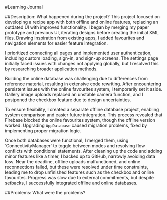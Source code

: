 #Learning Journal 

##Description: What happened during the project? 
This project focused on developing a recipe app with both offline and online features, replacing an outdated UI with improved functionality. I began by merging my paper prototype and previous UI, iterating designs before creating the initial XML files. Drawing inspiration from existing apps, I added favourites and navigation elements for easier feature integration.

I prioritized connecting all pages and implemented user authentication, including custom loading, sign-in, and sign-up screens. The settings page initially faced issues with changes not applying globally, but I resolved this by researching broader application methods.

Building the online database was challenging due to differences from reference material, resulting in extensive code rewriting. After encountering persistent issues with the online favourites system, I temporarily set it aside. Gallery image uploads replaced an unstable camera function, and I postponed the checkbox feature due to design uncertainties.

To ensure flexibility, I created a separate offline database project, enabling system comparison and easier future integration. This process revealed that Firebase blocked the online favourites system, though the offline version worked. Upgrading `AppDatabase` caused migration problems, fixed by implementing proper migration logic.

Once both databases were functional, I merged them, using ‘ConnectivityManager` to toggle between modes and resolving flow conflicts with conditional statements. After cleaning up the code and adding minor features like a timer, I backed up to GitHub, narrowly avoiding data loss.
Near the deadline, offline uploads malfunctioned, and online reconnections failed, but these were resolved under time constraints, leading me to drop unfinished features such as the checkbox and online favourites. Progress was slow due to external commitments, but despite setbacks, I successfully integrated offline and online databases.


##Problems: What were the problems?

